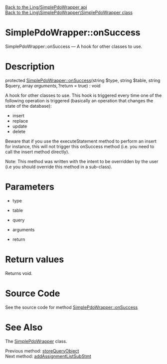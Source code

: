 [Back to the Ling/SimplePdoWrapper api](https://github.com/lingtalfi/SimplePdoWrapper/blob/master/doc/api/Ling/SimplePdoWrapper.md)<br>
[Back to the Ling\SimplePdoWrapper\SimplePdoWrapper class](https://github.com/lingtalfi/SimplePdoWrapper/blob/master/doc/api/Ling/SimplePdoWrapper/SimplePdoWrapper.md)


SimplePdoWrapper::onSuccess
================



SimplePdoWrapper::onSuccess — A hook for other classes to use.




Description
================


protected [SimplePdoWrapper::onSuccess](https://github.com/lingtalfi/SimplePdoWrapper/blob/master/doc/api/Ling/SimplePdoWrapper/SimplePdoWrapper/onSuccess.md)(string $type, string $table, string $query, array $arguments, ?$return = true) : void




A hook for other classes to use.
This hook is triggered every time one of the following operation is triggered (basically an operation that
changes the state of the database):

- insert
- replace
- update
- delete


Beware that if you use the executeStatement method to perform an insert for instance, this will not trigger
this onSuccess method (i.e. you need to call the insert method directly).

Note: This method was written with the intent to be overridden by the user (i.e you should override this method in a sub-class).



Parameters
================


- type

    

- table

    

- query

    

- arguments

    

- return

    


Return values
================

Returns void.








Source Code
===========
See the source code for method [SimplePdoWrapper::onSuccess](https://github.com/lingtalfi/SimplePdoWrapper/blob/master/SimplePdoWrapper.php#L517-L520)


See Also
================

The [SimplePdoWrapper](https://github.com/lingtalfi/SimplePdoWrapper/blob/master/doc/api/Ling/SimplePdoWrapper/SimplePdoWrapper.md) class.

Previous method: [storeQueryObject](https://github.com/lingtalfi/SimplePdoWrapper/blob/master/doc/api/Ling/SimplePdoWrapper/SimplePdoWrapper/storeQueryObject.md)<br>Next method: [addAssignmentListSubStmt](https://github.com/lingtalfi/SimplePdoWrapper/blob/master/doc/api/Ling/SimplePdoWrapper/SimplePdoWrapper/addAssignmentListSubStmt.md)<br>


